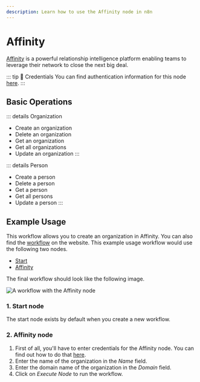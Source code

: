 ```yaml
---
description: Learn how to use the Affinity node in n8n
---
```


# Affinity

[Affinity](https://www.affinity.co/) is a powerful relationship intelligence platform enabling teams to leverage their network to close the next big deal.

::: tip 🔑 Credentials
You can find authentication information for this node [here](../../../credentials/Affinity/README.md).
:::

## Basic Operations

::: details Organization
- Create an organization
- Delete an organization
- Get an organization
- Get all organizations
- Update an organization
:::

::: details Person
- Create a person
- Delete a person
- Get a person
- Get all persons
- Update a person
:::


## Example Usage

This workflow allows you to create an organization in Affinity. You can also find the [workflow](https://n8n.io/workflows/476) on the website. This example usage workflow would use the following two nodes.
- [Start](../../core-nodes/Start/README.md)
- [Affinity]()

The final workflow should look like the following image.

![A workflow with the Affinity node](./workflow.png)

### 1. Start node

The start node exists by default when you create a new workflow.

### 2. Affinity node

1. First of all, you'll have to enter credentials for the Affinity node. You can find out how to do that [here](../../../credentials/Affinity/README.md).
2. Enter the name of the organization in the *Name* field.
3. Enter the domain name of the organization in the *Domain* field.
4. Click on *Execute Node* to run the workflow.
